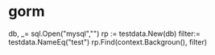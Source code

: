 # gorm

db, _= sql.Open("mysql","")
rp := testdata.New(db)
filter:= testdata.NameEq("test")
rp.Find(context.Backgroun(), filter)
